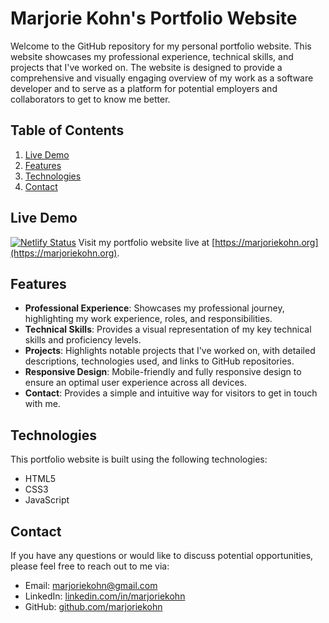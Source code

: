 # Marjorie Kohn's Portfolio Website

Welcome to the GitHub repository for my personal portfolio website. This website showcases my professional experience, technical skills, and projects that I've worked on. The website is designed to provide a comprehensive and visually engaging overview of my work as a software developer and to serve as a platform for potential employers and collaborators to get to know me better.

## Table of Contents
1. [Live Demo](#live-demo)
2. [Features](#features)
3. [Technologies](#technologies)
4. [Contact](#contact)

## Live Demo
[![Netlify Status](https://api.netlify.com/api/v1/badges/072ef16b-833e-45ad-b193-8322aeea41ce/deploy-status)](https://app.netlify.com/sites/marjoriekohn-portfolio/deploys)
Visit my portfolio website live at [https://marjoriekohn.org](https://marjoriekohn.org).

## Features
* **Professional Experience**: Showcases my professional journey, highlighting my work experience, roles, and responsibilities.
* **Technical Skills**: Provides a visual representation of my key technical skills and proficiency levels.
* **Projects**: Highlights notable projects that I've worked on, with detailed descriptions, technologies used, and links to GitHub repositories.
* **Responsive Design**: Mobile-friendly and fully responsive design to ensure an optimal user experience across all devices.
* **Contact**: Provides a simple and intuitive way for visitors to get in touch with me.

## Technologies
This portfolio website is built using the following technologies:
* HTML5
* CSS3
* JavaScript

## Contact

If you have any questions or would like to discuss potential opportunities, please feel free to reach out to me via:
* Email: [marjoriekohn@gmail.com](mailto:marjoriekohn01@gmail.com)
* LinkedIn: [linkedin.com/in/marjoriekohn](https://www.linkedin.com/in/marjoriekohn/)
* GitHub: [github.com/marjoriekohn](https://github.com/marjoriekohn)
